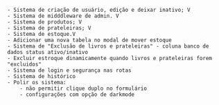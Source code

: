     - Sistema de criação de usuário, edição e deixar inativo; V
    - Sistema de midddleware de admin. V
    - Sistema de produtos; V
    - Sistema de prateleiras; V
    - Sistema de estoque.V
    - Adicionar uma nova tabela no modal de mover estoque
    - Sistema de "Exclusão de livros e prateleiras" - coluna banco de dados status ativo/inativo
    - Excluir estroque dinamicamente quando livros e prateleiras forem "excluidos"
    - Sistema de login e segurança nas rotas
    - Sistema de histórico
    - Polir os sistema:
        - não permitir clique duplo no formulário
        - configurações com opção de darkmode